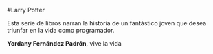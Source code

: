 #Larry Potter

Esta serie de libros narran la historia de un fantástico joven que desea triunfar en la vida como programador.

**Yordany Fernández Padrón**, vive la vida
